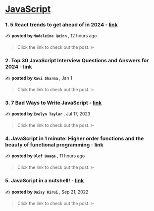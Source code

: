
<h1><a href=https://medium.com/tag/javascript-development/recommended target="_blank" rel="noopener noreferrer">JavaScript</a></h1>
<h3>1. 5 React trends to get ahead of in 2024 - <a href=https://medium.com/ably-realtime/5-react-trends-to-get-ahead-of-in-2024-d4eef2009d0f?source=tag_recommended_feed---------0-84----------javascript_development----------90c4b2b7_ee68_4ec7_94ef_0e54d12da9f7------- target="_blank" rel="noopener noreferrer">link</a></h3>

✍️ **posted by `Madeleine Quinn`** <date> , 12 hours ago</date>

<blockquote>Click the link to check out the post. ⌲</blockquote>

<h3>2. Top 30 JavaScript Interview Questions and Answers for 2024 - <a href=https://medium.com/@javascriptcentric/top-30-javascript-interview-questions-and-answers-for-2024-7f1e2d1d0638?source=tag_recommended_feed---------1-107----------javascript_development----------90c4b2b7_ee68_4ec7_94ef_0e54d12da9f7------- target="_blank" rel="noopener noreferrer">link</a></h3>

✍️ **posted by `Ravi Sharma`** <date> , Jan 1</date>

<blockquote>Click the link to check out the post. ⌲</blockquote>

<h3>3. 7 Bad Ways to Write JavaScript - <a href=https://medium.com/@Evelyn.Taylor/7-bad-ways-to-write-javascript-f41186f6dd05?source=tag_recommended_feed---------2-85----------javascript_development----------90c4b2b7_ee68_4ec7_94ef_0e54d12da9f7------- target="_blank" rel="noopener noreferrer">link</a></h3>

✍️ **posted by `Evelyn Taylor`** <date> , Jul 17, 2023</date>

<blockquote>Click the link to check out the post. ⌲</blockquote>

<h3>4. JavaScript in 1 minute: Higher order functions and the beauty of functional programming - <a href=https://medium.com/@olofbaage/javascript-in-1-minute-higher-order-functions-and-the-beauty-of-functional-programming-63846ba49211?source=tag_recommended_feed---------3-84----------javascript_development----------90c4b2b7_ee68_4ec7_94ef_0e54d12da9f7------- target="_blank" rel="noopener noreferrer">link</a></h3>

✍️ **posted by `Olof Baage`** <date> , 11 hours ago</date>

<blockquote>Click the link to check out the post. ⌲</blockquote>

<h3>5. JavaScript in a nutshell! - <a href=https://medium.com/@daisykirui/javascript-in-a-nutshell-669dab5b6e78?source=tag_recommended_feed---------4-107----------javascript_development----------90c4b2b7_ee68_4ec7_94ef_0e54d12da9f7------- target="_blank" rel="noopener noreferrer">link</a></h3>

✍️ **posted by `Daisy Kirui`** <date> , Sep 21, 2022</date>

<blockquote>Click the link to check out the post. ⌲</blockquote>

